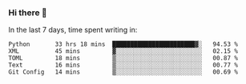 ### Hi there 👋

In the last 7 days, time spent writing in:

<!--START_SECTION:waka-->
```text
Python       33 hrs 18 mins  ███████████████████████▓░   94.53 % 
XML          45 mins         ▓░░░░░░░░░░░░░░░░░░░░░░░░   02.15 % 
TOML         18 mins         ▒░░░░░░░░░░░░░░░░░░░░░░░░   00.87 % 
Text         16 mins         ▒░░░░░░░░░░░░░░░░░░░░░░░░   00.77 % 
Git Config   14 mins         ▒░░░░░░░░░░░░░░░░░░░░░░░░   00.69 % 
```
<!--END_SECTION:waka-->
<!--
**jimtje/jimtje** is a ✨ _special_ ✨ repository because its `README.md` (this file) appears on your GitHub profile.


Here are some ideas to get you started:

- 🔭 I’m currently working on ...
- 🌱 I’m currently learning ...
- 👯 I’m looking to collaborate on ...
- 🤔 I’m looking for help with ...
- 💬 Ask me about ...
- 📫 How to reach me: ...
- 😄 Pronouns: ...
- ⚡ Fun fact: ...
-->
